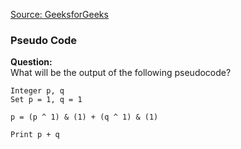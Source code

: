 [Source: GeeksforGeeks](https://www.geeksforgeeks.org/quizzes/infosys-pseudocode-questions/)

### Pseudo Code

**Question:**  
What will be the output of the following pseudocode?
```
Integer p, q
Set p = 1, q = 1

p = (p ^ 1) & (1) + (q ^ 1) & (1)

Print p + q
```
